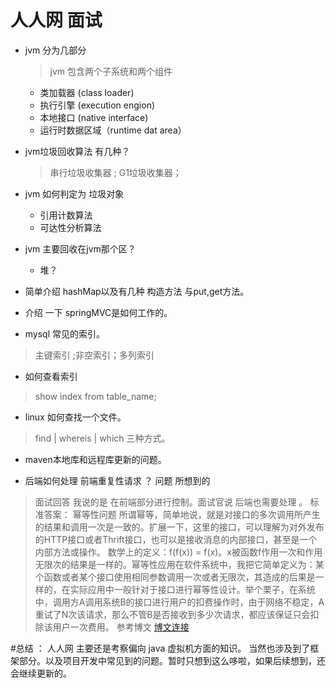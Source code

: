 # 人人网  面试

* jvm 分为几部分
  > jvm 包含两个子系统和两个组件
    + 类加载器 (class loader)
    - 执行引擎 (execution engion)
    - 本地接口 (native interface)
    - 运行时数据区域（runtime dat area）

* jvm垃圾回收算法 有几种？
    > 串行垃圾收集器 ;  G1垃圾收集器； 

* jvm 如何判定为 垃圾对象
  * 引用计数算法
  * 可达性分析算法

* jvm 主要回收在jvm那个区？
  * 堆？

* 简单介绍 hashMap以及有几种 构造方法 与put,get方法。

* 介绍 一下 springMVC是如何工作的。

*  mysql 常见的索引。
> 主键索引 ;非空索引；多列索引

* 如何查看索引
> show index from table_name;
 
 * linux 如何查找一个文件。
 > find | whereis | which 三种方式。
 
 * maven本地库和远程库更新的问题。
 
*  后端如何处理 前端重复性请求 ？ 问题 所想到的
 >  面试回答 我说的是 在前端部分进行控制。面试官说 后端也需要处理 。
   标准答案： 幂等性问题
   所谓幂等，简单地说，就是对接口的多次调用所产生的结果和调用一次是一致的。扩展一下，这里的接口，可以理解为对外发布的HTTP接口或者Thrift接口，也可以是接收消息的内部接口，甚至是一个内部方法或操作。
   数学上的定义：f(f(x)) = f(x)。x被函数f作用一次和作用无限次的结果是一样的。幂等性应用在软件系统中，我把它简单定义为：某个函数或者某个接口使用相同参数调用一次或者无限次，其造成的后果是一样的，在实际应用中一般针对于接口进行幂等性设计。举个栗子，在系统中，调用方A调用系统B的接口进行用户的扣费操作时，由于网络不稳定，A重试了N次该请求，那么不管B是否接收到多少次请求，都应该保证只会扣除该用户一次费用。
   参考博文 <a href='https://blog.csdn.net/tomcatAndOracle/article/details/80619255'>博文连接</a>
  
 #总结 ： 人人网 主要还是考察偏向 java 虚拟机方面的知识。 当然也涉及到了框架部分。以及项目开发中常见到的问题。暂时只想到这么哆啦，如果后续想到，还会继续更新的。